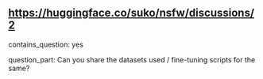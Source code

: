 ## https://huggingface.co/suko/nsfw/discussions/2

contains_question: yes

question_part: Can you share the datasets used / fine-tuning scripts for the same?